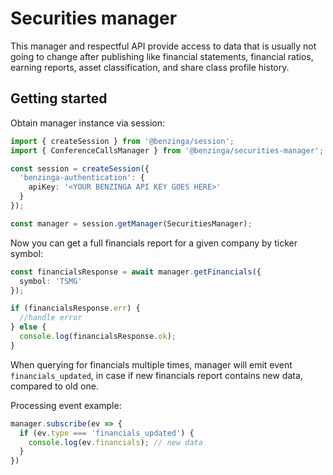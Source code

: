 # Securities manager

This manager and respectful API provide access to data that is usually not going to change after publishing like financial statements, financial ratios, earning reports, asset classification, and share class profile history.

## Getting started

Obtain manager instance via session:

```ts
import { createSession } from '@benzinga/session';
import { ConferenceCallsManager } from '@benzinga/securities-manager';

const session = createSession({
  'benzinga-authentication': {
    apiKey: '<YOUR BENZINGA API KEY GOES HERE>'
  }
});

const manager = session.getManager(SecuritiesManager);
```

Now you can get a full financials report for a given company by ticker symbol:

```ts
const financialsResponse = await manager.getFinancials({
  symbol: 'TSMG'
});

if (financialsResponse.err) {
  //handle error
} else {
  console.log(financialsResponse.ok);
}
```

When querying for financials multiple times, manager will emit event `financials_updated`, in case if new financials report contains new data, compared to old one.

Processing event example:

```ts
manager.subscribe(ev => {
  if (ev.type === 'financials_updated') {
    console.log(ev.financials); // new data
  }
})
```